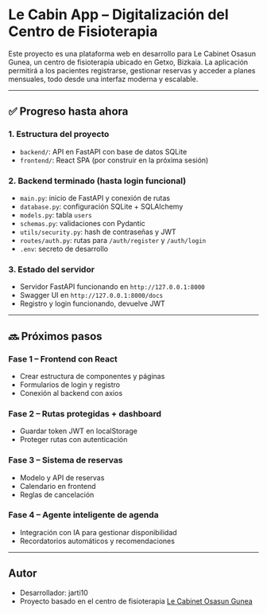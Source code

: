 # Le Cabin App – Digitalización del Centro de Fisioterapia

Este proyecto es una plataforma web en desarrollo para Le Cabinet Osasun Gunea, un centro de fisioterapia ubicado en Getxo, Bizkaia. La aplicación permitirá a los pacientes registrarse, gestionar reservas y acceder a planes mensuales, todo desde una interfaz moderna y escalable.

---

## ✅ Progreso hasta ahora

### 1. Estructura del proyecto
- `backend/`: API en FastAPI con base de datos SQLite
- `frontend/`: React SPA (por construir en la próxima sesión)

### 2. Backend terminado (hasta login funcional)
- `main.py`: inicio de FastAPI y conexión de rutas
- `database.py`: configuración SQLite + SQLAlchemy
- `models.py`: tabla `users`
- `schemas.py`: validaciones con Pydantic
- `utils/security.py`: hash de contraseñas y JWT
- `routes/auth.py`: rutas para `/auth/register` y `/auth/login`
- `.env`: secreto de desarrollo

### 3. Estado del servidor
- Servidor FastAPI funcionando en `http://127.0.0.1:8000`
- Swagger UI en `http://127.0.0.1:8000/docs`
- Registro y login funcionando, devuelve JWT

---

## 🔜 Próximos pasos

### Fase 1 – Frontend con React
- Crear estructura de componentes y páginas
- Formularios de login y registro
- Conexión al backend con axios

### Fase 2 – Rutas protegidas + dashboard
- Guardar token JWT en localStorage
- Proteger rutas con autenticación

### Fase 3 – Sistema de reservas
- Modelo y API de reservas
- Calendario en frontend
- Reglas de cancelación

### Fase 4 – Agente inteligente de agenda
- Integración con IA para gestionar disponibilidad
- Recordatorios automáticos y recomendaciones

---

## Autor
- Desarrollador: jarti10
- Proyecto basado en el centro de fisioterapia [Le Cabinet Osasun Gunea](https://lecabinetosasungunea.com/)
